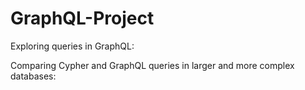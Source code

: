 # GraphQL-Project

Exploring queries in GraphQL:

Comparing Cypher and GraphQL queries in larger and more complex databases:



